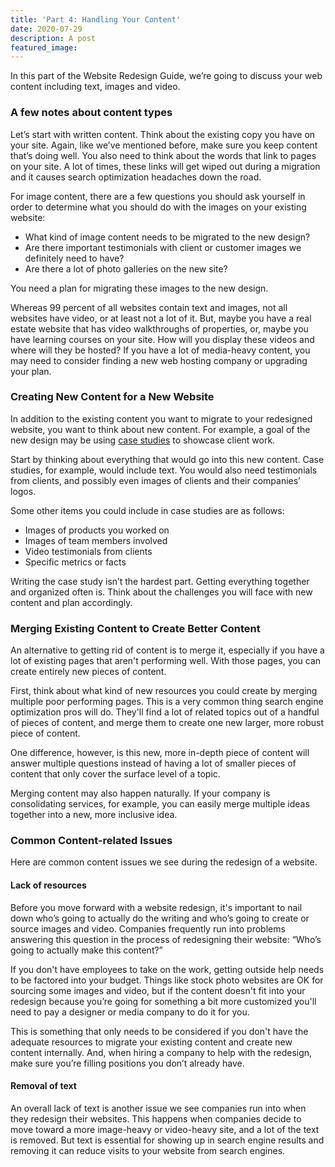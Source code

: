 ```yaml
---
title: 'Part 4: Handling Your Content'
date: 2020-07-29
description: A post
featured_image:
---
```





In this part of the Website Redesign Guide, we’re going to discuss your web content including text, images and video.







### A few notes about content types







Let’s start with written content. Think about the existing copy you have on your site. Again, like we’ve mentioned before, make sure you keep content that’s doing well. You also need to think about the words that link to pages on your site. A lot of times, these links will get wiped out during a migration and it causes search optimization headaches down the road.







For image content, there are a few questions you should ask yourself in order to determine what you should do with the images on your existing website:







  * What kind of image content needs to be migrated to the new design?
  * Are there important testimonials with client or customer images we definitely need to have?
  * Are there a lot of photo galleries on the new site?






You need a plan for migrating these images to the new design.







Whereas 99 percent of all websites contain text and images, not all websites have video, or at least not a lot of it. But, maybe you have a real estate website that has video walkthroughs of properties, or, maybe you have learning courses on your site. How will you display these videos and where will they be hosted? If you have a lot of media-heavy content, you may need to consider finding a new web hosting company or upgrading your plan.







### Creating New Content for a New Website







In addition to the existing content you want to migrate to your redesigned website, you want to think about new content. For example, a goal of the new design may be using [case studies](https://www.staging1.gaintap.com/case-studies/) to showcase client work.







Start by thinking about everything that would go into this new content. Case studies, for example, would include text. You would also need testimonials from clients, and possibly even images of clients and their companies’ logos.







Some other items you could include in case studies are as follows:







  * Images of products you worked on
  * Images of team members involved
  * Video testimonials from clients
  * Specific metrics or facts






Writing the case study isn’t the hardest part. Getting everything together and organized often is. Think about the challenges you will face with new content and plan accordingly.







### Merging Existing Content to Create Better Content







An alternative to getting rid of content is to merge it, especially if you have a lot of existing pages that aren't performing well. With those pages, you can create entirely new pieces of content.







First, think about what kind of new resources you could create by merging multiple poor performing pages. This is a very common thing search engine optimization pros will do. They'll find a lot of related topics out of a handful of pieces of content, and merge them to create one new larger, more robust piece of content.







One difference, however, is this new, more in-depth piece of content will answer multiple questions instead of having a lot of smaller pieces of content that only cover the surface level of a topic.







Merging content may also happen naturally. If your company is consolidating services, for example, you can easily merge multiple ideas together into a new, more inclusive idea.







### Common Content-related Issues







Here are common content issues we see during the redesign of a website.







#### Lack of resources







Before you move forward with a website redesign, it's important to nail down who’s going to actually do the writing and who’s going to create or source images and video. Companies frequently run into problems answering this question in the process of redesigning their website: “Who’s going to actually make this content?”







If you don't have employees to take on the work, getting outside help needs to be factored into your budget. Things like stock photo websites are OK for sourcing some images and video, but if the content doesn't fit into your redesign because you’re going for something a bit more customized you'll need to pay a designer or media company to do it for you.







This is something that only needs to be considered if you don't have the adequate resources to migrate your existing content and create new content internally. And, when hiring a company to help with the redesign, make sure you’re filling positions you don’t already have.







#### Removal of text







An overall lack of text is another issue we see companies run into when they redesign their websites. This happens when companies decide to move toward a more image-heavy or video-heavy site, and a lot of the text is removed. But text is essential for showing up in search engine results and removing it can reduce visits to your website from search engines.



